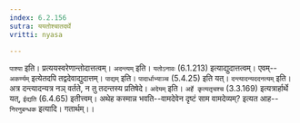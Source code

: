 ```yaml
---
index: 6.2.156
sutra: ययतोश्चातदर्थे
vritti: nyasa

---
```

`पाश्या` इति। प्रत्ययस्वरेणान्तोदात्तत्वम्। `अदन्त्यम्` इति। `यतोऽनावः` (6.1.213) इत्याद्युदात्तत्वम्। एवम्--`अकर्ण्यम्` इत्येतदपि तद्वदेवाद्युदात्तम्।
`पाद्यम्` इति। `पादार्धाभ्याञ्च` (5.4.25) इति यत्।
`दन्त्यादन्यददनत्यम्` इति। अत्र दन्त्यादन्यत्र नञ् वर्तते, न तु तदन्तस्य प्रतिषेदे। `अदेयम्` इति। `अर्हे कृत्यतृचश्च` (3.3.169) इत्यत्रार्हार्थे यत्, `ईद्यति` (6.4.65) इतीत्त्वम्। अथेह कस्मान्न भवति--वामदेवेन दृष्टं साम वामदेव्यम्? इत्यत आह--`निरनुबन्धक` इत्यादि। गतार्थम्।।